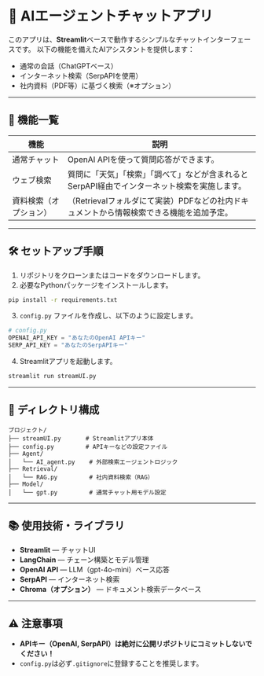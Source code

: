 # 🤖 AIエージェントチャットアプリ
このアプリは、**Streamlit**ベースで動作するシンプルなチャットインターフェースです。
以下の機能を備えたAIアシスタントを提供します：
- 通常の会話（ChatGPTベース）
- インターネット検索（SerpAPIを使用）
- 社内資料（PDF等）に基づく検索（※オプション）

---

## 🚀 機能一覧

| 機能 | 説明 |
| --- | --- |
| 通常チャット | OpenAI APIを使って質問応答ができます。 |
| ウェブ検索 | 質問に「天気」「検索」「調べて」などが含まれるとSerpAPI経由でインターネット検索を実施します。 |
| 資料検索（オプション） | （Retrievalフォルダにて実装）PDFなどの社内ドキュメントから情報検索できる機能を追加予定。 |

---

## 🛠 セットアップ手順

1. リポジトリをクローンまたはコードをダウンロードします。
2. 必要なPythonパッケージをインストールします。

```bash
pip install -r requirements.txt
```
3.  `config.py` ファイルを作成し、以下のように設定します。

```python
# config.py
OPENAI_API_KEY = "あなたのOpenAI APIキー"
SERP_API_KEY = "あなたのSerpAPIキー"

```

4. Streamlitアプリを起動します。

```bash
streamlit run streamUI.py

```

---

## 📁 ディレクトリ構成

```
プロジェクト/
├── streamUI.py       # Streamlitアプリ本体
├── config.py         # APIキーなどの設定ファイル
├── Agent/
│   └── AI_agent.py    # 外部検索エージェントロジック
├── Retrieval/
│   └── RAG.py         # 社内資料検索（RAG）
├── Model/
│   └── gpt.py         # 通常チャット用モデル設定

```

---

## 📚 使用技術・ライブラリ

- **Streamlit** — チャットUI
- **LangChain** — チェーン構築とモデル管理
- **OpenAI API** — LLM（gpt-4o-mini）ベース応答
- **SerpAPI** — インターネット検索
- **Chroma（オプション）** — ドキュメント検索データベース

---

## ⚠ 注意事項

- **APIキー（OpenAI, SerpAPI）は絶対に公開リポジトリにコミットしないでください！**
- `config.py`は必ず`.gitignore`に登録することを推奨します。

